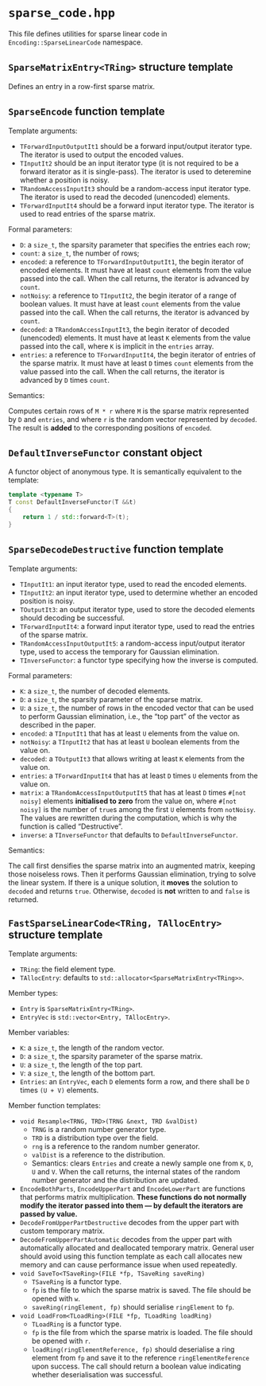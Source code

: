 # `sparse_code.hpp`

This file defines utilities for sparse linear code in `Encoding::SparseLinearCode` namespace.

## `SparseMatrixEntry<TRing>` structure template

Defines an entry in a row-first sparse matrix.

## `SparseEncode` function template

Template arguments:

- `TForwardInputOutputIt1` should be a forward input/output iterator type. The iterator is used to output the encoded values.
- `TInputIt2` should be an input iterator type (it is not required to be a forward iterator as it is single-pass). The iterator is used to deteremine whether a position is noisy.
- `TRandomAccessInputIt3` should be a random-access input iterator type. The iterator is used to read the decoded (unencoded) elements.
- `TForwardInputIt4` should be a forward input iterator type. The iterator is used to read entries of the sparse matrix.

Formal parameters:

- `D`: a `size_t`, the sparsity parameter that specifies the entries each row;
- `count`: a `size_t`, the number of rows;
- `encoded`: a reference to `TForwardInputOutputIt1`, the begin iterator of encoded elements. It must have at least `count` elements from the value passed into the call. When the call returns, the iterator is advanced by `count`.
- `notNoisy`: a reference to `TInputIt2`, the begin iterator of a range of boolean values. It must have at least `count` elements from the value passed into the call. When the call returns, the iterator is advanced by `count`.
- `decoded`: a `TRandomAccessInputIt3`, the begin iterator of decoded (unencoded) elements. It must have at least `K` elements from the value passed into the call, where `K` is implicit in the `entries` array.
- `entries`: a reference to `TForwardInputIt4`, the begin iterator of entries of the sparse matrix. It must have at least `D` times `count` elements from the value passed into the call. When the call returns, the iterator is advanced by `D` times `count`.

Semantics:

Computes certain rows of `M * r` where `M` is the sparse matrix represented by `D` and `entries`, and where `r` is the random vector represented by `decoded`. The result is **added** to the corresponding positions of `encoded`.

## `DefaultInverseFunctor` constant object

A functor object of anonymous type. It is semantically equivalent to the template:

```C++
template <typename T>
T const DefaultInverseFunctor(T &&t)
{
    return 1 / std::forward<T>(t);
}
```

## `SparseDecodeDestructive` function template

Template arguments:

- `TInputIt1`: an input iterator type, used to read the encoded elements.
- `TInputIt2`: an input iterator type, used to determine whether an encoded position is noisy.
- `TOutputIt3`: an output iterator type, used to store the decoded elements should decoding be successful.
- `TForwardInputIt4`: a forward input iterator type, used to read the entries of the sparse matrix.
- `TRandomAccessInputOutputIt5`: a random-access input/output iterator type, used to access the temporary for Gaussian elimination.
- `TInverseFunctor`: a functor type specifying how the inverse is computed.

Formal parameters:

- `K`: a `size_t`, the number of decoded elements.
- `D`: a `size_t`, the sparsity parameter of the sparse matrix.
- `U`: a `size_t`, the number of rows in the encoded vector that can be used to perform Gaussian elimination, i.e., the “top part” of the vector as described in the paper.
- `encoded`: a `TInputIt1` that has at least `U` elements from the value on.
- `notNoisy`: a `TInputIt2` that has at least `U` boolean elements from the value on.
- `decoded`: a `TOutputIt3` that allows writing at least `K` elements from the value on.
- `entries`: a `TForwardInputIt4` that has at least `D` times `U` elements from the value on.
- `matrix`: a `TRandomAccessInputOutputIt5` that has at least `D` times `#[not noisy]` elements **initialised to zero** from the value on, where `#[not noisy]` is the number of `true`s among the first `U` elements from `notNoisy`. The values are rewritten during the computation, which is why the function is called “Destructive”.
- `inverse`: a `TInverseFunctor` that defaults to `DefaultInverseFunctor`.

Semantics:

The call first densifies the sparse matrix into an augmented matrix, keeping those noiseless rows. Then it performs Gaussian elimination, trying to solve the linear system. If there is a unique solution, it **moves** the solution to `decoded` and returns `true`. Otherwise, `decoded` is **not** written to and `false` is returned.

## `FastSparseLinearCode<TRing, TAllocEntry>` structure template

Template arguments:

- `TRing`: the field element type.
- `TAllocEntry`: defaults to `std::allocator<SparseMatrixEntry<TRing>>`.

Member types:

- `Entry` is `SparseMatrixEntry<TRing>`.
- `EntryVec` is `std::vector<Entry, TAllocEntry>`.

Member variables:

- `K`: a `size_t`, the length of the random vector.
- `D`: a `size_t`, the sparsity parameter of the sparse matrix.
- `U`: a `size_t`, the length of the top part.
- `V`: a `size_t`, the length of the bottom part.
- `Entries`: an `EntryVec`, each `D` elements form a row, and there shall be `D` times `(U + V)` elements.

Member function templates:

- `void Resample<TRNG, TRD>(TRNG &next, TRD &valDist)`
  - `TRNG` is a random number generator type.
  - `TRD` is a distribution type over the field.
  - `rng` is a reference to the random number generator.
  - `valDist` is a reference to the distribution.
  - Semantics: clears `Entries` and create a newly sample one from `K`, `D`, `U` and `V`. When the call returns, the internal states of the random number generator and the distribution are updated.
- `EncodeBothParts`, `EncodeUpperPart` and `EncodeLowerPart` are functions that performs matrix multiplication. **These functions do not normally modify the iterator passed into them — by default the iterators are passed by value.**
- `DecodeFromUpperPartDestructive` decodes from the upper part with custom temporary matrix.
- `DecodeFromUpperPartAutomatic` decodes from the upper part with automatically allocated and deallocated temporary matrix. General user should avoid using this function template as each call allocates new memory and can cause performance issue when used repeatedly.
- `void SaveTo<TSaveRing>(FILE *fp, TSaveRing saveRing)`
  - `TSaveRing` is a functor type.
  - `fp` is the file to which the sparse matrix is saved. The file should be opened with `w`.
  - `saveRing(ringElement, fp)` should serialise `ringElement` to `fp`.
- `void LoadFrom<TLoadRing>(FILE *fp, TLoadRing loadRing)`
  - `TLoadRing` is a functor type.
  - `fp` is the file from which the sparse matrix is loaded. The file should be opened with `r`.
  - `loadRing(ringElementReference, fp)` should deserialise a ring element from `fp` and save it to the reference `ringElementReference` upon success. The call should return a boolean value indicating whether deserialisation was successful.
